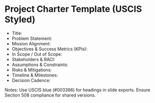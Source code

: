 # Project Charter Template (USCIS Styled)

- Title:
- Problem Statement:
- Mission Alignment:
- Objectives & Success Metrics (KPIs):
- In Scope / Out of Scope:
- Stakeholders & RACI:
- Assumptions & Constraints:
- Risks & Mitigations:
- Timeline & Milestones:
- Decision Cadence:

Notes: Use USCIS blue (#003366) for headings in slide exports. Ensure Section 508 compliance for shared versions.
